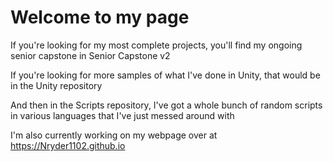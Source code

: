 # Welcome to my page
If you're looking for my most complete projects, you'll find my ongoing senior capstone in Senior Capstone v2

If you're looking for more samples of what I've done in Unity, that would be in the Unity repository

And then in the Scripts repository, I've got a whole bunch of random scripts in various languages that I've just messed around with

I'm also currently working on my webpage over at https://Nryder1102.github.io
